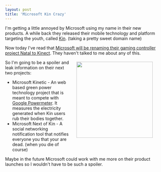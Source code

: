 ```yaml
---
layout: post
title: 'Microsoft Kin Crazy'
---
```

I'm getting a little annoyed by Microsoft using my name in their new products. A while back they released their mobile technology and platform targeting the youth, called <a href="http://www.kin.com/">Kin</a>. (taking a pretty sweet domain name)<p></p>
Now today I've read that <a href="http://www.readwriteweb.com/archives/microsofts_project_natal_controller_to_be_called_k.php">Microsoft will be renaming their gaming controller project Natal to Kinect</a>. They haven't talked to me about any of this.<img style="padding: 20px;" title="Kin" src="http://kinlane-productions.s3.amazonaws.com/Microsoft-Kin.jpg" alt="" width="250" align="right" /><p></p>
So I'm going to be a spoiler and leak information on their next two projects:
<ul class="mainlist">
	<li>Microsoft Kinetic - An web based green power technology project that is meant to compete with <a href="http://www.google.com/powermeter/about/">Google Powermeter</a>. It measures the electricity generated when Kin users rub their bodies together.</li>
	<li>Microsoft Next of Kin - A social networking notification tool that notifies everyone you that your are dead. (when you die of course)</li>
</ul>
Maybe in the future Microsoft could work with me more on their product launches so I wouldn't have to be such a spoiler.